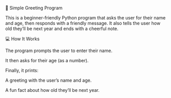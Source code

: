 🧠 Simple Greeting Program

This is a beginner-friendly Python program that asks the user for their name and age, then responds with a friendly message. It also tells the user how old they’ll be next year and ends with a cheerful note.

💻 How It Works

The program prompts the user to enter their name.

It then asks for their age (as a number).

Finally, it prints:

A greeting with the user’s name and age.

A fun fact about how old they’ll be next year.
